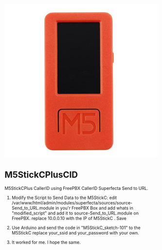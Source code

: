 
![alt text](https://github.com/basskillin/M5StickCPlusCID/blob/main/Img/74cd329ee907a31168ad4a917e4a7330-2851971051.jpg)


# M5StickCPlusCID
M5StickCPlus CallerID using FreePBX CallerID Superfecta Send to URL.

1. Modify the Script to Send Data to the M5StickC:
edit  /var/www/html/admin/modules/superfecta/sources/source-Send_to_URL.module in you'r FreePBX Box
and add whats in "modified_script" and add it to source-Send_to_URL.module on FreePBX.
replace 10.0.0.10 with the IP of M5StickC . Save

3.  Use Arduino and send the code in "M5StickC_sketch-101" to the M5StickC replace your_ssid and your_password
with your own.

5. It worked for me. I hope the same.   
